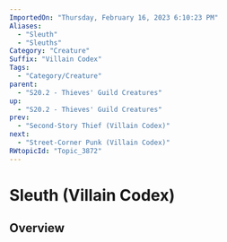 ```yaml
---
ImportedOn: "Thursday, February 16, 2023 6:10:23 PM"
Aliases:
  - "Sleuth"
  - "Sleuths"
Category: "Creature"
Suffix: "Villain Codex"
Tags:
  - "Category/Creature"
parent:
  - "S20.2 - Thieves' Guild Creatures"
up:
  - "S20.2 - Thieves' Guild Creatures"
prev:
  - "Second-Story Thief (Villain Codex)"
next:
  - "Street-Corner Punk (Villain Codex)"
RWtopicId: "Topic_3872"
---
```

# Sleuth (Villain Codex)
## Overview
